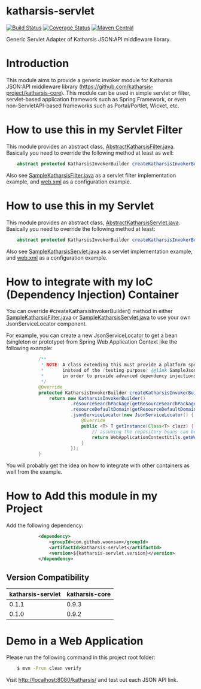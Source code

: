 # katharsis-servlet

[![Build Status](https://api.travis-ci.org/woonsan/katharsis-servlet.svg?branch=develop)](https://api.travis-ci.org/woonsan/katharsis-servlet.svg?branch=develop)
[![Coverage Status](https://coveralls.io/repos/woonsan/katharsis-servlet/badge.svg?branch=master&service=github)](https://coveralls.io/github/woonsan/katharsis-servlet?branch=master)
[![Maven Central](https://img.shields.io/maven-central/v/com.github.woonsan/katharsis-servlet.svg)]()


Generic Servlet Adapter of Katharsis JSON:API middleware library.

# Introduction

This module aims to provide a generic invoker module for
Katharsis JSON:API middleware library (https://github.com/katharsis-project/katharsis-core).
This module can be used in simple servlet or filter,
servlet-based application framework such as Spring Framework,
or even non-ServletAPI-based frameworks such as Portal/Portlet, Wicket, etc.

# How to use this in my Servlet Filter

This module provides an abstract class, [AbstractKatharsisFilter.java](src/main/java/com/github/woonsan/katharsis/servlet/AbstractKatharsisFilter.java). Basically you need to override the following method at least as well:

```java
    abstract protected KatharsisInvokerBuilder createKatharsisInvokerBuilder();
```

Also see [SampleKatharsisFilter.java](src/main/java/com/github/woonsan/katharsis/servlet/SampleKatharsisFilter.java) as a servlet filter implementation example, and [web.xml](src/test/webapp/WEB-INF/web.xml) as a configuration example.

# How to use this in my Servlet

This module provides an abstract class, [AbstractKatharsisServlet.java](src/main/java/com/github/woonsan/katharsis/servlet/AbstractKatharsisServlet.java). Basically you need to override the following method at least:

```java
    abstract protected KatharsisInvokerBuilder createKatharsisInvokerBuilder();
```

Also see [SampleKatharsisServlet.java](src/main/java/com/github/woonsan/katharsis/servlet/SampleKatharsisServlet.java) as a servlet implementation example, and [web.xml](src/test/webapp/WEB-INF/web.xml) as a configuration example.

# How to integrate with my IoC (Dependency Injection) Container

You can override #createKatharsisInvokerBuilder() method in
either [SampleKatharsisFilter.java](src/main/java/com/github/woonsan/katharsis/servlet/SampleKatharsisFilter.java)
or [SampleKatharsisServlet.java](src/main/java/com/github/woonsan/katharsis/servlet/SampleKatharsisServlet.java)
to use your own JsonServiceLocator component.

For example, you can create a new JsonServiceLocator to get a bean (singleton or prototype)
from Spring Web Application Context like the following example:


```java
            /**
             * NOTE: A class extending this must provide a platform specific {@link JsonServiceLocator}
             *       instead of the (testing-purpose) {@link SampleJsonServiceLocator} below
             *       in order to provide advanced dependency injections for the repositories.
             */
            @Override
            protected KatharsisInvokerBuilder createKatharsisInvokerBuilder() {
                return new KatharsisInvokerBuilder()
                        .resourceSearchPackage(getResourceSearchPackage())
                        .resourceDefaultDomain(getResourceDefaultDomain())
                        .jsonServiceLocator(new JsonServiceLocator() {
                            @Override
                            public <T> T getInstance(Class<T> clazz) {
                                // assuming the repository beans can be retrieved from the WebApplicationContext and are identified by the FQCN in this exmaple.
                                return WebApplicationContextUtils.getWebApplicationContext(getServletContext()).getBean(clazz.getName());
                            }
                        });
            }
```

You will probably get the idea on how to integrate with other containers as well from the example.

# How to Add this module in my Project

Add the following dependency:

```xml
            <dependency>
                <groupId>com.github.woonsan</groupId>
                <artifactId>katharsis-servlet</artifactId>
                <version>${katharsis-servlet.version}</version>
            </dependency>
```

## Version Compatibility

| katharsis-servlet  | katharsis-core |
| ------------------ | -------------- |
| 0.1.1              | 0.9.3          |
| 0.1.0              | 0.9.2          |

# Demo in a Web Application

Please run the following command in this project root folder:

```bash
    $ mvn -Prun clean verify
```

Visit [http://localhost:8080/katharsis/](http://localhost:8080/katharsis/) and test out each JSON API link.
